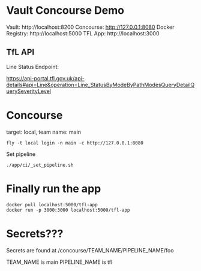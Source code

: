 # Vault Concourse Demo

Vault: http://localhost:8200
Concourse: http://127.0.0.1:8080
Docker Registry: http://localhost:5000
TFL App: http://localhost:3000

## TfL API

Line Status Endpoint:

https://api-portal.tfl.gov.uk/api-details#api=Line&operation=Line_StatusByModeByPathModesQueryDetailQuerySeverityLevel


# Concourse
target: local, team name: main

`fly -t local login -n main -c http://127.0.0.1:8080`

Set pipeline

`./app/ci/_set_pipeline.sh`

# Finally run the app

```shell
docker pull localhost:5000/tfl-app
docker run -p 3000:3000 localhost:5000/tfl-app
```

# Secrets???
Secrets are found at
/concourse/TEAM_NAME/PIPELINE_NAME/foo

TEAM_NAME is main
PIPELINE_NAME is tfl
